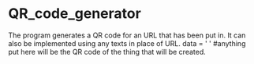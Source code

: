 # QR_code_generator
The program generates a QR code for an URL that has been put in. It can also be implemented using any texts in place of URL.
data = '  ' #anything put here will be the QR code of the thing that will be created.
